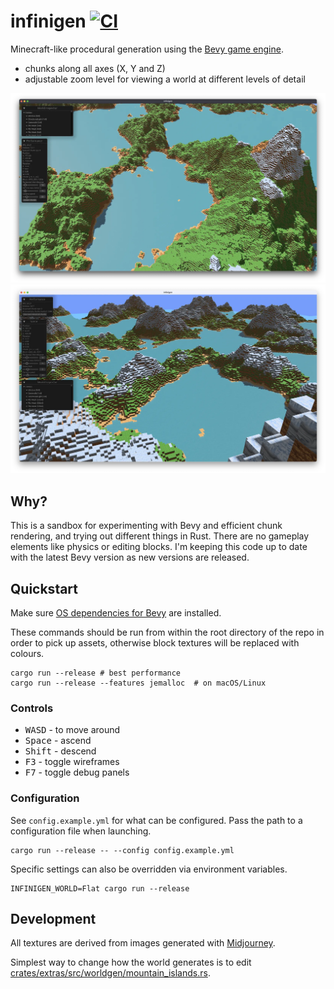 # infinigen [![CI](https://github.com/jameshiew/infinigen/actions/workflows/ci.yml/badge.svg)](https://github.com/jameshiew/infinigen/actions/workflows/ci.yml)

Minecraft-like procedural generation using the [Bevy game engine](https://bevyengine.org/).

- chunks along all axes (X, Y and Z)
- adjustable zoom level for viewing a world at different levels of detail

![Main screenshot](screenshots/main.webp "Screenshot")
![Zoomed out screenshot](screenshots/zoomed_out.webp "Zoomed out")

## Why?

This is a sandbox for experimenting with Bevy and efficient chunk rendering, and trying out different things in Rust. There are no gameplay elements like physics or editing blocks. I'm keeping this code up to date with the latest Bevy version as new versions are released.

## Quickstart

Make sure [OS dependencies for Bevy](https://bevyengine.org/learn/quick-start/getting-started/setup/#installing-os-dependencies) are installed.

These commands should be run from within the root directory of the repo in order to pick up assets, otherwise block textures will be replaced with colours.

```shell
cargo run --release # best performance
cargo run --release --features jemalloc  # on macOS/Linux
```

### Controls

- <kbd>W</kbd><kbd>A</kbd><kbd>S</kbd><kbd>D</kbd> - to move around
- <kbd>Space</kbd> - ascend
- <kbd>Shift</kbd> - descend
- <kbd>F3</kbd> - toggle wireframes
- <kbd>F7</kbd> - toggle debug panels

### Configuration

See `config.example.yml` for what can be configured. Pass the path to a configuration file when launching.

```shell
cargo run --release -- --config config.example.yml
```

Specific settings can also be overridden via environment variables.

```shell
INFINIGEN_WORLD=Flat cargo run --release
```

## Development

All textures are derived from images generated with [Midjourney](https://midjourney.com).

Simplest way to change how the world generates is to edit [crates/extras/src/worldgen/mountain_islands.rs](crates/extras/src/worldgen/mountain_islands.rs).
